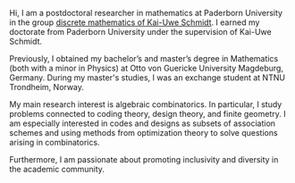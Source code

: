 Hi, I am a postdoctoral researcher in mathematics at Paderborn University in the group [discrete mathematics of Kai-Uwe Schmidt](https://math.uni-paderborn.de/en/ag/dm). 
I earned my doctorate from Paderborn University under the supervision of Kai-Uwe Schmidt. 

Previously, I obtained my bachelor’s and master’s degree in Mathematics (both with a minor in Physics) at Otto von Guericke University Magdeburg, Germany. 
During my master's studies, I was an exchange student at NTNU Trondheim, Norway.

My main research interest is algebraic combinatorics. 
In particular, I study problems connected to coding theory, design theory, and finite geometry. 
I am especially interested in codes and designs as subsets of association schemes and using methods from optimization theory to solve questions arising in combinatorics. 

Furthermore, I am passionate about promoting inclusivity and diversity in the academic community.
